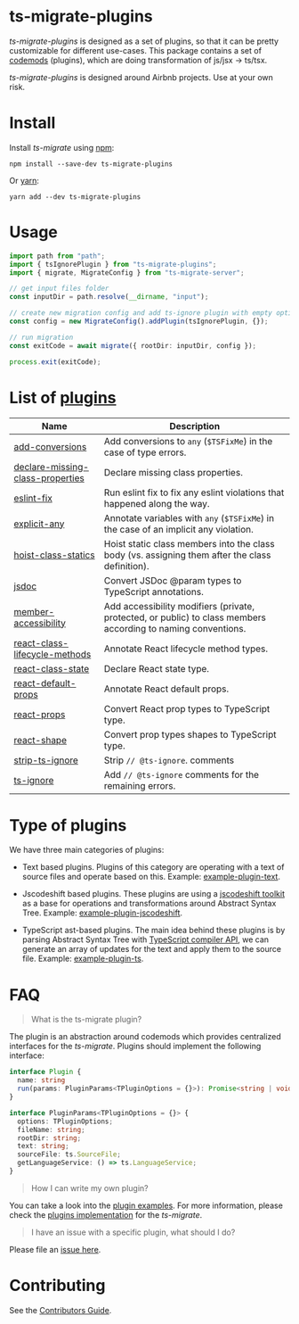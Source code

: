 # ts-migrate-plugins

_ts-migrate-plugins_ is designed as a set of plugins, so that it can be pretty customizable for different use-cases.
This package contains a set of [codemods](https://medium.com/@cpojer/effective-javascript-codemods-5a6686bb46fb) (plugins), which are doing transformation of js/jsx -> ts/tsx.

_ts-migrate-plugins_ is designed around Airbnb projects. Use at your own risk.

# Install

Install _ts-migrate_ using [npm](https://www.npmjs.com):

`npm install --save-dev ts-migrate-plugins`

Or [yarn](https://yarnpkg.com):

`yarn add --dev ts-migrate-plugins`

# Usage

```typescript
import path from "path";
import { tsIgnorePlugin } from "ts-migrate-plugins";
import { migrate, MigrateConfig } from "ts-migrate-server";

// get input files folder
const inputDir = path.resolve(__dirname, "input");

// create new migration config and add ts-ignore plugin with empty options
const config = new MigrateConfig().addPlugin(tsIgnorePlugin, {});

// run migration
const exitCode = await migrate({ rootDir: inputDir, config });

process.exit(exitCode);
```

# List of [plugins](https://github.com/patryk-w-bl/ts-migrate/blob/master/packages/ts-migrate-plugins/src)

| Name                                                                                                                                                                  | Description                                                                                                   |
| --------------------------------------------------------------------------------------------------------------------------------------------------------------------- | ------------------------------------------------------------------------------------------------------------- |
| [add-conversions](https://github.com/patryk-w-bl/ts-migrate/blob/master/packages/ts-migrate-plugins/src/plugins/add-conversions.ts)                                   | Add conversions to `any` (`$TSFixMe`) in the case of type errors.                                             |
| [declare-missing-class-properties](https://github.com/patryk-w-bl/ts-migrate/blob/master/packages/ts-migrate-plugins/src/plugins/declare-missing-class-properties.ts) | Declare missing class properties.                                                                             |
| [eslint-fix](https://github.com/patryk-w-bl/ts-migrate/blob/master/packages/ts-migrate-plugins/src/plugins/eslint-fix.ts)                                             | Run eslint fix to fix any eslint violations that happened along the way.                                      |
| [explicit-any](https://github.com/patryk-w-bl/ts-migrate/blob/master/packages/ts-migrate-plugins/src/plugins/explicit-any.ts)                                         | Annotate variables with `any` (`$TSFixMe`) in the case of an implicit any violation.                          |
| [hoist-class-statics](https://github.com/patryk-w-bl/ts-migrate/blob/master/packages/ts-migrate-plugins/src/plugins/hoist-class-statics.ts)                           | Hoist static class members into the class body (vs. assigning them after the class definition).               |
| [jsdoc](https://github.com/patryk-w-bl/ts-migrate/blob/master/packages/ts-migrate-plugins/src/plugins/jsdoc.ts)                                                       | Convert JSDoc @param types to TypeScript annotations.                                                         |
| [member-accessibility](https://github.com/patryk-w-bl/ts-migrate/blob/master/packages/ts-migrate-plugins/src/plugins/member-accessibility.ts)                         | Add accessibility modifiers (private, protected, or public) to class members according to naming conventions. |
| [react-class-lifecycle-methods](https://github.com/patryk-w-bl/ts-migrate/blob/master/packages/ts-migrate-plugins/src/plugins/react-class-lifecycle-methods.ts)       | Annotate React lifecycle method types.                                                                        |
| [react-class-state](https://github.com/patryk-w-bl/ts-migrate/blob/master/packages/ts-migrate-plugins/src/plugins/react-class-state.ts)                               | Declare React state type.                                                                                     |
| [react-default-props](https://github.com/patryk-w-bl/ts-migrate/blob/master/packages/ts-migrate-plugins/src/plugins/react-default-props.ts)                           | Annotate React default props.                                                                                 |
| [react-props](https://github.com/patryk-w-bl/ts-migrate/blob/master/packages/ts-migrate-plugins/src/plugins/react-props.ts)                                           | Convert React prop types to TypeScript type.                                                                  |
| [react-shape](https://github.com/patryk-w-bl/ts-migrate/blob/master/packages/ts-migrate-plugins/src/plugins/react-shape.ts)                                           | Convert prop types shapes to TypeScript type.                                                                 |
| [strip-ts-ignore](https://github.com/patryk-w-bl/ts-migrate/blob/master/packages/ts-migrate-plugins/src/plugins/strip-ts-ignore.ts)                                   | Strip `// @ts-ignore`. comments                                                                               |
| [ts-ignore](https://github.com/patryk-w-bl/ts-migrate/blob/master/packages/ts-migrate-plugins/src/plugins/ts-ignore.ts)                                               | Add `// @ts-ignore` comments for the remaining errors.                                                        |

# Type of plugins

We have three main categories of plugins:

- Text based plugins. Plugins of this category are operating with a text of source files and operate based on this. Example: [example-plugin-text](https://github.com/patryk-w-bl/ts-migrate/blob/master/packages/ts-migrate-example/src/example-plugin-text.ts).

- Jscodeshift based plugins. These plugins are using a [jscodeshift toolkit](https://github.com/facebook/jscodeshift) as a base for operations and transformations around Abstract Syntax Tree. Example: [example-plugin-jscodeshift](https://github.com/patryk-w-bl/ts-migrate/blob/master/packages/ts-migrate-example/src/example-plugin-jscodeshift.ts).

- TypeScript ast-based plugins. The main idea behind these plugins is by parsing Abstract Syntax Tree with [TypeScript compiler API](https://github.com/microsoft/TypeScript/wiki/Using-the-Compiler-API), we can generate an array of updates for the text and apply them to the source file. Example: [example-plugin-ts](https://github.com/patryk-w-bl/ts-migrate/blob/master/packages/ts-migrate-example/src/example-plugin-ts.ts).

# FAQ

> What is the ts-migrate plugin?

The plugin is an abstraction around codemods which provides centralized interfaces for the _ts-migrate_. Plugins should implement the following interface:

```typescript
interface Plugin {
  name: string
  run(params: PluginParams<TPluginOptions = {}>): Promise<string | void> | string | void
}

interface PluginParams<TPluginOptions = {}> {
  options: TPluginOptions;
  fileName: string;
  rootDir: string;
  text: string;
  sourceFile: ts.SourceFile;
  getLanguageService: () => ts.LanguageService;
}
```

> How I can write my own plugin?

You can take a look into the [plugin examples](https://github.com/patryk-w-bl/ts-migrate/blob/master/packages/ts-migrate-example/src).
For more information, please check the [plugins implementation](https://github.com/patryk-w-bl/ts-migrate/tree/master/packages/ts-migrate-plugins/src/plugins) for the _ts-migrate_.

> I have an issue with a specific plugin, what should I do?

Please file an [issue here](https://github.com/patryk-w-bl/ts-migrate/issues/new).

# Contributing

See the [Contributors Guide](https://github.com/patryk-w-bl/ts-migrate/blob/master/CONTRIBUTING.md).
